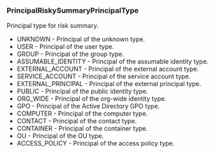 ### PrincipalRiskySummaryPrincipalType
Principal type for risk summary.

- UNKNOWN - Principal of the unknown type.
- USER - Principal of the user type.
- GROUP - Principal of the group type.
- ASSUMABLE_IDENTITY - Principal of the assumable identity type.
- EXTERNAL_ACCOUNT - Principal of the external account type.
- SERVICE_ACCOUNT - Principal of the service account type.
- EXTERNAL_PRINCIPAL - Principal of the external principal type.
- PUBLIC - Principal of the public identity type.
- ORG_WIDE - Principal of the org-wide identity type.
- GPO - Principal of the Active Directory GPO type.
- COMPUTER - Principal of the computer type.
- CONTACT - Principal of the contact type.
- CONTAINER - Principal of the container type.
- OU - Principal of the OU type.
- ACCESS_POLICY - Principal of the access policy type.
